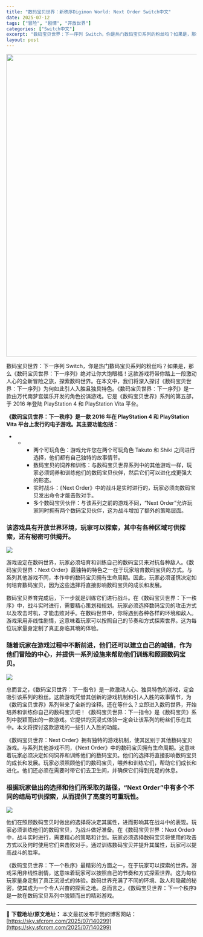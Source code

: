 ```yaml
---
title: "数码宝贝世界：新秩序Digimon World: Next Order Switch中文"
date: 2025-07-12
tags: ["冒险", "剧情", "开放世界"]
categories: ["Switch中文"]
excerpt: "数码宝贝世界：下一序列 Switch，你是热门数码宝贝系列的粉丝吗？如果是，那么《数码宝贝世界：下一序列》绝对让你大饱眼福！这款游戏将带你踏上一段激动人心的全新冒险之旅，探索数码世界。在本文中，我们将深入探讨《数码宝贝世界：下一序列》为何如此引人入胜且独具特色。《数码宝贝世界：下一序列》是一款由万代&hellip;"
layout: post
---
```


<img class="aligncenter size-full wp-image-140300" src="https://sky.sfcrom.com/wp-content/uploads/2025/07/2025071213582833.webp" alt="" width="550" height="800" />

数码宝贝世界：下一序列 Switch，你是热门数码宝贝系列的粉丝吗？如果是，那么《数码宝贝世界：下一序列》绝对让你大饱眼福！这款游戏将带你踏上一段激动人心的全新冒险之旅，探索数码世界。在本文中，我们将深入探讨《数码宝贝世界：下一序列》为何如此引人入胜且独具特色。《数码宝贝世界：下一序列》是一款由万代南梦宫娱乐开发的角色扮演游戏。它是《数码宝贝世界》系列的第五部，于 2016 年登陆 PlayStation 4 和 PlayStation Vita 平台。

<strong>《数码宝贝世界：下一秩序》是一款 2016 年在 PlayStation 4 和 PlayStation Vita 平台上发行的电子游戏。其主要功能包括：</strong>
<ul>
 	<li data-rocket-lazy-bg-c4bbda90-e2f0-4c8a-a7a9-212b0a7d8853="loaded">
<ul>
 	<li data-rocket-lazy-bg-c4bbda90-e2f0-4c8a-a7a9-212b0a7d8853="loaded">
<ul>
 	<li data-rocket-lazy-bg-c4bbda90-e2f0-4c8a-a7a9-212b0a7d8853="loaded">两个可玩角色：游戏允许您在两个可玩角色 Takuto 和 Shiki 之间进行选择，他们都有自己独特的故事情节。</li>
 	<li data-rocket-lazy-bg-c4bbda90-e2f0-4c8a-a7a9-212b0a7d8853="loaded">数码宝贝的饲养和训练：与数码宝贝世界系列中的其他游戏一样，玩家必须饲养和训练他们的数码宝贝伙伴，然后它们可以进化成更强大的形态。</li>
 	<li data-rocket-lazy-bg-c4bbda90-e2f0-4c8a-a7a9-212b0a7d8853="loaded">实时战斗：《Next Order》中的战斗是实时进行的，玩家必须向数码宝贝发出命令才能击败对手。</li>
 	<li data-rocket-lazy-bg-c4bbda90-e2f0-4c8a-a7a9-212b0a7d8853="loaded">多个数码宝贝伙伴：与该系列之前的游戏不同，“Next Order”允许玩家同时拥有两个数码宝贝伙伴，这为战斗增加了额外的策略层面。</li>
</ul>
</li>
</ul>
</li>
</ul>
<h3>该游戏具有开放世界环境，玩家可以探索，其中有各种区域可供探索，还有秘密可供揭开。</h3>
<img src="https://img-eshop.cdn.nintendo.net/i/572e09ca5931bd083f743a5edde99b58fb5ca8c074d5f9be3381534f5898d4b4.jpg?w=1000" />

游戏设定在数码世界，玩家必须培育和训练自己的数码宝贝来对抗各种敌人。《数码宝贝世界：Next Order》最独特的特色之一在于玩家培育数码宝贝的方式。与系列其他游戏不同，本作中的数码宝贝拥有生命周期。因此，玩家必须谨慎决定如何培育数码宝贝，因为这些选择将直接影响数码宝贝的成长和发展。

数码宝贝养育完成后，下一步就是训练它们进行战斗。在《数码宝贝世界：下一秩序》中，战斗实时进行，需要精心策划和规划。玩家必须选择数码宝贝的攻击方式以及攻击时机，才能击败对手。在数码世界中，你将遇到各种各样的环境和敌人。游戏采用非线性剧情，这意味着玩家可以按照自己的节奏和方式探索世界。这为每位玩家量身定制了真正身临其境的体验。
<h3>随着玩家在游戏过程中不断前进，他们还可以建立自己的城镇，作为他们冒险的中心，并提供一系列设施来帮助他们训练和照顾数码宝贝。</h3>
<img src="https://img-eshop.cdn.nintendo.net/i/5152022a75445bbd388466b5ff1307ed63a7c2587984191445fed20e6e66f0e0.jpg?w=1000" />

总而言之，《数码宝贝世界：下一指令》是一款激动人心、独具特色的游戏，定会吸引该系列的粉丝。这款游戏凭借其创新的游戏机制和引人入胜的故事情节，为《数码宝贝世界》系列带来了全新的诠释。还在等什么？立即进入数码世界，开始培养和训练你自己的数码宝贝吧！《数码宝贝世界：下一指令》是《数码宝贝》系列中脱颖而出的一款游戏。它提供的沉浸式体验一定会让该系列的粉丝们乐在其中。本文将探讨这款游戏的一些引人入胜的功能。

《数码宝贝世界：Next Order》拥有独特的游戏机制，使其区别于其他数码宝贝游戏。与系列其他游戏不同，《Next Order》中的数码宝贝拥有生命周期。这意味着玩家必须决定如何饲养和训练他们的数码宝贝。他们的选择将直接影响数码宝贝的成长和发展。玩家必须照顾他们的数码宝贝，喂养和训练它们，帮助它们成长和进化。他们还必须在需要时带它们去卫生间，并确保它们得到充足的休息。
<h3>根据玩家做出的选择和他们所采取的路径，“Next Order”中有多个不同的结局可供探索，从而提供了高度的可重玩性。</h3>
<img src="https://img-eshop.cdn.nintendo.net/i/92e5f769d5ef8fdc582258c617947cd25847dc08a72f3ea86f6b227fbe47d047.jpg?w=1000" />

他们在照顾数码宝贝时做出的选择将决定其属性，进而影响其在战斗中的表现。玩家必须训练他们的数码宝贝，为战斗做好准备。在《数码宝贝世界：Next Order》中，战斗实时进行，需要精心的策略和计划。玩家必须选择数码宝贝将使用的攻击方式以及何时使用它们来击败对手。通过训练数码宝贝并提升其属性，玩家可以提高战斗的胜率。

《数码宝贝世界：下一个秩序》最精彩的方面之一，在于玩家可以探索的世界。游戏采用非线性剧情，这意味着玩家可以按照自己的节奏和方式探索世界。这为每位玩家量身定制了真正沉浸式的体验。数码世界充满了不同的环境、敌人和隐藏的秘密，使其成为一个令人兴奋的探索之地。总而言之，《数码宝贝世界：下一个秩序》是一款在数码宝贝系列中脱颖而出的精彩游戏。

---
📖 **下载地址/原文地址：** 本文最初发布于我的博客网站：[https://sky.sfcrom.com/2025/07/140299](https://sky.sfcrom.com/2025/07/140299)
